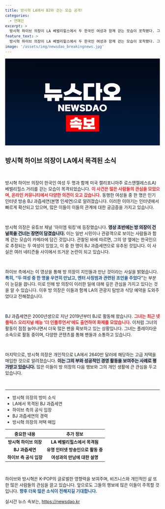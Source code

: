 ```yaml
---
title: 방시혁 LA에서 BJ와 걷는 모습 공개!
categories:
  - 연예인
excerpt: >
  방시혁 하이브 의장이 LA 베벌리힐스에서 두 한국인 여성과 함께 걷는 모습이 포착됐다. 그 중 한 명이 BJ 과즙세연으로 추정되며, 이들의 만남 배경에 대한 궁금증이 커지고 있다.
feature_text: >
  방시혁 하이브 의장이 LA 베벌리힐스에서 두 한국인 여성과 함께 걷는 모습이 포착됐다. 그 중 한 명이 BJ 과즙세연으로 추정되며, 이들의 만남 배경에 대한 궁금증이 커지고 있다.
image: '/assets/img/newsdao_breakingnews.jpg'
---
```


<p><img src="/assets/img/newsdao_breakingnews.jpg" alt="ontimetimes 속보" /></p>

<h2 data-ke-size="size26">방시혁 하이브 의장이 LA에서 목격된 소식</h2>

<p data-ke-size="size16">&nbsp;</p>

<p>방시혁 하이브 의장이 한국인 여성 두 명과 함께 미국 캘리포니아주 로스앤젤레스(LA) 베벌리힐스 거리를 걷는 모습이 목격되었습니다. <b><span style="color: #ee2323;">이 사건은 많은 사람들의 관심을 모았으며, 온라인 커뮤니티에서 다양한 의견이 오고 갔습니다.</span></b> 동행한 여성들 중 한 명은 인기 인터넷 방송 BJ 과즙세연(본명 인세연)으로 알려졌습니다. 이러한 이야기는 인터넷에서 빠르게 확산되고 있으며, 많은 이들이 이들의 관계에 대한 궁금증을 가지고 있습니다.</p>

<p data-ke-size="size16">&nbsp;</p>

<p>방시혁 의장은 유튜브 채널 '아이엠 워킹'에 등장했습니다. <b><span style="background-color: #21538527;">영상 초반에는 방 의장이 건널목을 건너는 장면이 담겼습니다.</span></b> 이는 일반 시민이나 관광객으로 보이는 사람들과 함께 걷는 모습이 카메라에 담긴 것입니다. 관찰된 바에 따르면, 그의 양 옆에는 한국인으로 추정되는 두 여성이 있었고, 이 중 한 명이 BJ 과즙세연으로 유추된 것입니다. 이 사실은 여러 네티즌들 사이에서 뜨거운 논란이 되고 있습니다.</p>

<p data-ke-size="size16">&nbsp;</p>

<p>하이브 측에서는 이 영상을 통해 방 의장이 지인들과 만난 것이라는 사실을 밝혔습니다. <b><span style="color: #1a5490;">특히, “두 여성 중 한 명을 우연히 만났고, 엔터 사칭범과 관련된 조언을 주었다”</span></b>는 부분이 눈길을 끕니다. 이로 인해 방 의장이 이러한 일에 대해 깊은 관심을 가지고 있다는 것을 알 수 있습니다. 이후 방 의장은 이들과 함께 LA의 관광지 탐방과 식당 예약을 도와주었다고 전해졌습니다.</p>

<p data-ke-size="size16">&nbsp;</p>

<p>BJ 과즙세연은 2000년생으로 지난 2019년부터 BJ로 활동해 왔습니다. <b><span style="color: #ee2323;">그녀는 최근 넷플릭스 오리지널 예능 ‘더 인플루언서’에도 출연하여 화제를 모았습니다.</span></b> 이처럼 그녀의 활동이 점점 늘어나면서 더욱 많은 팬을 확보하고 있는 상황입니다. 그녀는 플레이타운 소속으로 활동 중이며, 다양한 콘텐츠를 통해 팬들과 소통하고 있습니다.</p>

<p data-ke-size="size16">&nbsp;</p>

<p>마지막으로, 방시혁 의장은 개인적으로 LA에서 2640만 달러에 해당하는 고급 저택을 매입한 것으로 알려졌습니다. <b><span style="background-color: #21538527;">이는 그의 부와 성공적인 경영 활동을 보여주는 사례로 평가받고 있습니다.</span></b> 많은 이들이 방 의장의 다음 행보와 그의 개인 생활에 큰 관심을 두고 있습니다.</p>

<p data-ke-size="size16">&nbsp;</p>

<hr>

<ul>
    <li>방시혁 의장의 방미 소식</li>
    <li>LA에서 목격된 BJ 과즙세연</li>
    <li>하이브 측의 공식 입장</li>
    <li>BJ 과즙세연의 경력</li>
    <li>방시혁 의장의 저택 매입</li>
</ul>

<table style="width: 100%; border-collapse: collapse;">
    <thead>
        <tr>
            <th style="text-align: center;">중요한 내용</th>
            <th style="text-align: center;">추가 정보</th>
        </tr>
    </thead>
    <tbody>
        <tr>
            <td style="text-align: center; height: 17px;"><b>방시혁 하이브 의장</b></td>
            <td style="text-align: center; height: 17px;"><b>LA 베벌리힐스에서 목격됨</b></td>
        </tr>
        <tr>
            <td style="text-align: center; height: 17px;"><b>BJ 과즙세연</b></td>
            <td style="text-align: center; height: 17px;"><b>유명 인터넷 방송인으로 활동 중</b></td>
        </tr>
        <tr>
            <td style="text-align: center; height: 17px;"><b>하이브 측 공식 입장</b></td>
            <td style="text-align: center; height: 17px;"><b>여성과의 만남에 대한 설명</b></td>
        </tr>
    </tbody>
</table>

<p data-ke-size="size16">&nbsp;</p> 

<p>하이브와 방시혁은 K-POP의 글로벌한 영향력을 보여주며, 비즈니스와 개인적인 삶 또한 많은 사람들의 관심을 끌고 있습니다. 앞으로도 그들의 행보에 많은 이들이 주목할 것입니다. <b><span style="color: #1a5490;">향후 더욱 많은 소식이 전해지길 기대합니다.</span></b></p>
실시간 뉴스 속보는, <a href="https://newsdao.kr" rel="dofollow">https://newsdao.kr</a>


